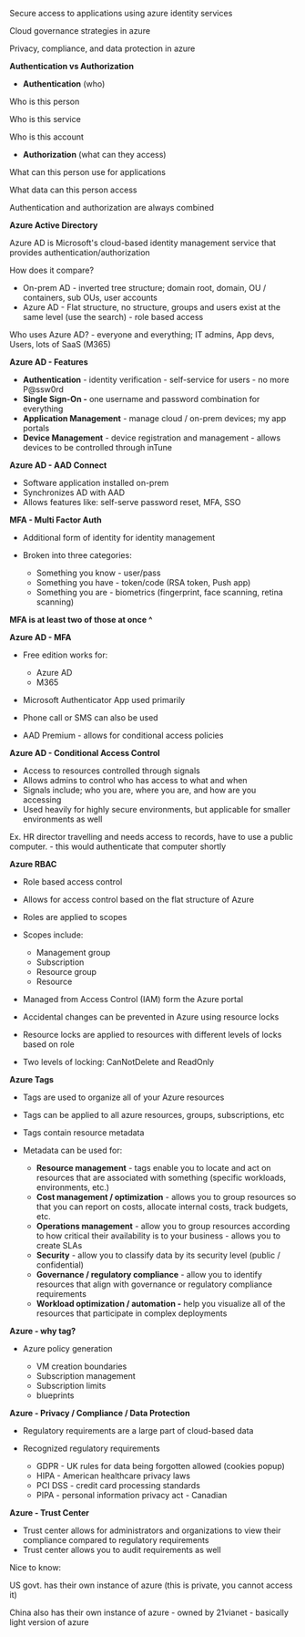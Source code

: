 Secure access to applications using azure identity services

Cloud governance strategies in azure

Privacy, compliance, and data protection in azure

  

**Authentication vs Authorization**

- **Authentication** (who)

Who is this person

Who is this service

Who is this account

- **Authorization** (what can they access)

What can this person use for applications

What data can this person access

Authentication and authorization are always combined

  

**Azure Active Directory**

Azure AD is Microsoft's cloud-based identity management service that provides authentication/authorization

How does it compare?

- On-prem AD - inverted tree structure; domain root, domain, OU / containers, sub OUs, user accounts
- Azure AD - Flat structure, no structure, groups and users exist at the same level (use the search) - role based access

Who uses Azure AD? - everyone and everything; IT admins, App devs, Users, lots of SaaS (M365)

  

**Azure AD - Features**

- **Authentication** - identity verification - self-service for users - no more P@ssw0rd
- **Single Sign-On -** one username and password combination for everything
- **Application Management** - manage cloud / on-prem devices; my app portals
- **Device Management** - device registration and management - allows devices to be controlled through inTune

  

**Azure AD - AAD Connect**

- Software application installed on-prem
- Synchronizes AD with AAD
- Allows features like: self-serve password reset, MFA, SSO

  

**MFA - Multi Factor Auth**

- Additional form of identity for identity management
- Broken into three categories:
    
    - Something you know - user/pass
    - Something you have - token/code (RSA token, Push app)
    - Something you are - biometrics (fingerprint, face scanning, retina scanning)

**MFA is at least two of those at once ^**

  

**Azure AD - MFA**

- Free edition works for:
    
    - Azure AD
    - M365
- Microsoft Authenticator App used primarily
- Phone call or SMS can also be used
- AAD Premium - allows for conditional access policies

  

**Azure AD - Conditional Access Control**

- Access to resources controlled through signals
- Allows admins to control who has access to what and when
- Signals include; who you are, where you are, and how are you accessing
- Used heavily for highly secure environments, but applicable for smaller environments as well

Ex. HR director travelling and needs access to records, have to use a public computer. - this would authenticate that computer shortly

  

  

**Azure RBAC**

- Role based access control
- Allows for access control based on the flat structure of Azure
- Roles are applied to scopes
- Scopes include:
    
    - Management group
    - Subscription
    - Resource group
    - Resource
- Managed from Access Control (IAM) form the Azure portal
- Accidental changes can be prevented in Azure using resource locks
- Resource locks are applied to resources with different levels of locks based on role
- Two levels of locking: CanNotDelete and ReadOnly

  

**Azure Tags**

- Tags are used to organize all of your Azure resources
- Tags can be applied to all azure resources, groups, subscriptions, etc
- Tags contain resource metadata
- Metadata can be used for:
    
    - **Resource management** - tags enable you to locate and act on resources that are associated with something (specific workloads, environments, etc.)
    - **Cost management / optimization** - allows you to group resources so that you can report on costs, allocate internal costs, track budgets, etc.
    - **Operations management** - allow you to group resources according to how critical their availability is to your business - allows you to create SLAs
    - **Security** - allow you to classify data by its security level (public / confidential)
    - **Governance / regulatory compliance** - allow you to identify resources that align with governance or regulatory compliance requirements
    - **Workload optimization / automation -** help you visualize all of the resources that participate in complex deployments

  

**Azure - why tag?**

- Azure policy generation
    
    - VM creation boundaries
    - Subscription management
    - Subscription limits
    - blueprints
      
    

  

**Azure - Privacy / Compliance / Data Protection**

- Regulatory requirements are a large part of cloud-based data
- Recognized regulatory requirements
    
    - GDPR - UK rules for data being forgotten allowed (cookies popup)
    - HIPA - American healthcare privacy laws
    - PCI DSS - credit card processing standards
    - PIPA - personal information privacy act - Canadian

  

**Azure - Trust Center**

- Trust center allows for administrators and organizations to view their compliance compared to regulatory requirements
- Trust center allows you to audit requirements as well

  
  

Nice to know:

US govt. has their own instance of azure (this is private, you cannot access it)

China also has their own instance of azure - owned by 21vianet - basically light version of azure